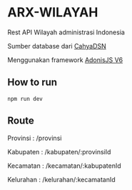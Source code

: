 # ARX-WILAYAH

Rest API Wilayah administrasi Indonesia

Sumber database dari [CahyaDSN](https://github.com/cahyadsn/wilayah)

Menggunakan framework [AdonisJS V6](https://github.com/adonisjs/core)

## How to run

```console
npm run dev
```

## Route
Provinsi : /provinsi

Kabupaten : /kabupaten/:provinsiId

Kecamatan : /kecamatan/:kabupatenId

Kelurahan : /kelurahan/:kecamatanId
